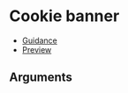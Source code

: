 # Cookie banner

- [Guidance](https://moj-design-system.herokuapp.com/components/cookie-banner)
- [Preview](https://moj-frontend.herokuapp.com/components/cookie-banner)

## Arguments
